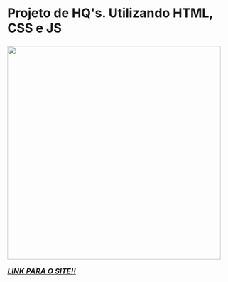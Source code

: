 <h1>Projeto de HQ's. Utilizando HTML, CSS e JS</h1> <h3> 

<img width="480em" src ="https://i.pinimg.com/736x/3d/26/de/3d26decce88a2ee90e96437989c37ce3.jpg">

<i><a href="https://davirrocha.github.io/HQ-s/">LINK PARA O SITE!!</a></i>
